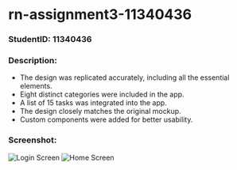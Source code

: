 # rn-assignment3-11340436

### StudentID: 11340436

### Description:

- The design was replicated accurately, including all the essential elements.
- Eight distinct categories were included in the app.
- A list of 15 tasks was integrated into the app.
- The design closely matches the original mockup.
- Custom components were added for better usability.

### Screenshot:

![Login Screen](./assets/loginScreen.jpg)
![Home Screen](./assets/homeScreen.jpg)
